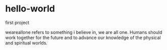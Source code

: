 # hello-world
first project

weareallone refers to something i believe in, we are all one. Humans should work together for the future and to advance our knowledge of the physical and spiritual worlds.
